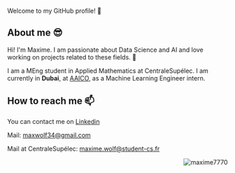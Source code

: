  Welcome to my GitHub profile! 🥳

## About me 😎

Hi! I'm Maxime. I am passionate about Data Science and AI and love working on projects related to these fields. 🤖

I am a MEng student in Applied Mathematics at CentraleSupélec. I am currently in **Dubai**, at [AAICO](https://www.aaico.com/), as a Machine Learning Engineer intern.

## How to reach me 📫

You can contact me on [Linkedin](https://www.linkedin.com/in/maxime-wolf/)

Mail: maxwolf34@gmail.com

Mail at CentraleSupélec: maxime.wolf@student-cs.fr

<img align="right" src="https://github-readme-stats.vercel.app/api?username=maxime7770&show_icons=true&theme=dark&locale=en&hide_border=true&include_all_commits=true&count_private=true" alt="maxime7770" />
